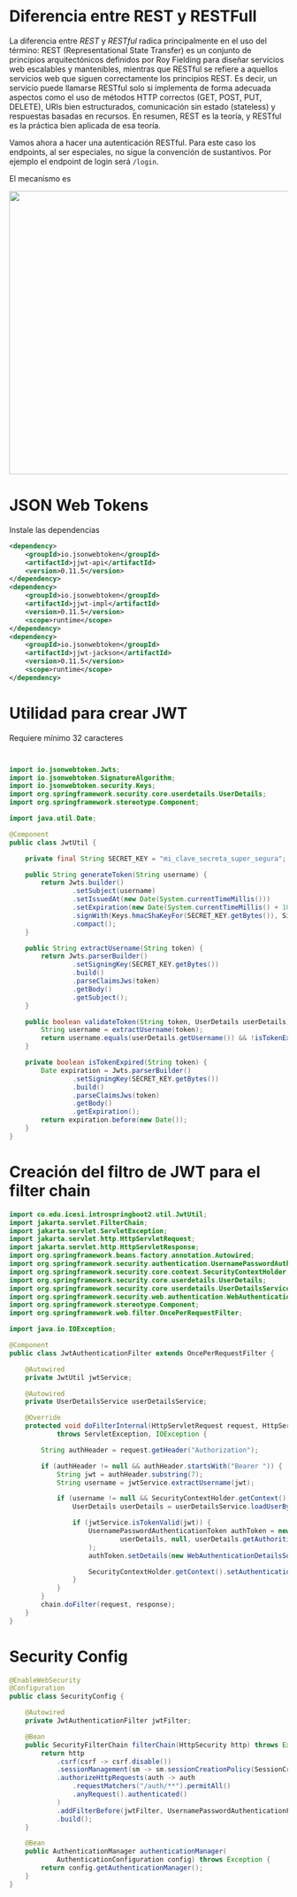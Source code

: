 # Diferencia entre REST y RESTFull


La diferencia entre *REST* y *RESTful* radica principalmente en el uso del término: REST (Representational State Transfer) es un conjunto de principios arquitectónicos definidos por Roy Fielding para diseñar servicios web escalables y mantenibles, mientras que RESTful se refiere a aquellos servicios web que siguen correctamente los principios REST. Es decir, un servicio puede llamarse RESTful solo si implementa de forma adecuada aspectos como el uso de métodos HTTP correctos (GET, POST, PUT, DELETE), URIs bien estructurados, comunicación sin estado (stateless) y respuestas basadas en recursos. En resumen, REST es la teoría, y RESTful es la práctica bien aplicada de esa teoría.


Vamos ahora a hacer una autenticación RESTful. Para este caso los endpoints, al ser especiales, no sigue la convención de sustantivos. Por ejemplo el endpoint de login será `/login`.

El mecanismo es

<img src="https://cdn.prod.website-files.com/5ff66329429d880392f6cba2/674f5a91d2947ab18514bc45_62738d92e923e73c4ceaad08_Token-based%2520Authentication%2520in%2520action.jpeg" width="512">

# JSON Web Tokens

Instale las dependencias

```xml
<dependency>
    <groupId>io.jsonwebtoken</groupId>
    <artifactId>jjwt-api</artifactId>
    <version>0.11.5</version>
</dependency>
<dependency>
    <groupId>io.jsonwebtoken</groupId>
    <artifactId>jjwt-impl</artifactId>
    <version>0.11.5</version>
    <scope>runtime</scope>
</dependency>
<dependency>
    <groupId>io.jsonwebtoken</groupId>
    <artifactId>jjwt-jackson</artifactId>
    <version>0.11.5</version>
    <scope>runtime</scope>
</dependency>
```


# Utilidad para crear JWT


Requiere mínimo 32 caracteres

```

```


```java

import io.jsonwebtoken.Jwts;
import io.jsonwebtoken.SignatureAlgorithm;
import io.jsonwebtoken.security.Keys;
import org.springframework.security.core.userdetails.UserDetails;
import org.springframework.stereotype.Component;

import java.util.Date;

@Component
public class JwtUtil {

    private final String SECRET_KEY = "mi_clave_secreta_super_segura";

    public String generateToken(String username) {
        return Jwts.builder()
                .setSubject(username)
                .setIssuedAt(new Date(System.currentTimeMillis()))
                .setExpiration(new Date(System.currentTimeMillis() + 1000 * 60 * 60)) // 1 hora
                .signWith(Keys.hmacShaKeyFor(SECRET_KEY.getBytes()), SignatureAlgorithm.HS256)
                .compact();
    }

    public String extractUsername(String token) {
        return Jwts.parserBuilder()
                .setSigningKey(SECRET_KEY.getBytes())
                .build()
                .parseClaimsJws(token)
                .getBody()
                .getSubject();
    }

    public boolean validateToken(String token, UserDetails userDetails) {
        String username = extractUsername(token);
        return username.equals(userDetails.getUsername()) && !isTokenExpired(token);
    }

    private boolean isTokenExpired(String token) {
        Date expiration = Jwts.parserBuilder()
                .setSigningKey(SECRET_KEY.getBytes())
                .build()
                .parseClaimsJws(token)
                .getBody()
                .getExpiration();
        return expiration.before(new Date());
    }
}
```

# Creación del filtro de JWT para el filter chain



```java
import co.edu.icesi.introspringboot2.util.JwtUtil;
import jakarta.servlet.FilterChain;
import jakarta.servlet.ServletException;
import jakarta.servlet.http.HttpServletRequest;
import jakarta.servlet.http.HttpServletResponse;
import org.springframework.beans.factory.annotation.Autowired;
import org.springframework.security.authentication.UsernamePasswordAuthenticationToken;
import org.springframework.security.core.context.SecurityContextHolder;
import org.springframework.security.core.userdetails.UserDetails;
import org.springframework.security.core.userdetails.UserDetailsService;
import org.springframework.security.web.authentication.WebAuthenticationDetailsSource;
import org.springframework.stereotype.Component;
import org.springframework.web.filter.OncePerRequestFilter;

import java.io.IOException;

@Component
public class JwtAuthenticationFilter extends OncePerRequestFilter {

    @Autowired
    private JwtUtil jwtService;

    @Autowired
    private UserDetailsService userDetailsService;

    @Override
    protected void doFilterInternal(HttpServletRequest request, HttpServletResponse response, FilterChain chain)
            throws ServletException, IOException {

        String authHeader = request.getHeader("Authorization");

        if (authHeader != null && authHeader.startsWith("Bearer ")) {
            String jwt = authHeader.substring(7);
            String username = jwtService.extractUsername(jwt);

            if (username != null && SecurityContextHolder.getContext().getAuthentication() == null) {
                UserDetails userDetails = userDetailsService.loadUserByUsername(username);

                if (jwtService.isTokenValid(jwt)) {
                    UsernamePasswordAuthenticationToken authToken = new UsernamePasswordAuthenticationToken(
                            userDetails, null, userDetails.getAuthorities()
                    );
                    authToken.setDetails(new WebAuthenticationDetailsSource().buildDetails(request));

                    SecurityContextHolder.getContext().setAuthentication(authToken);
                }
            }
        }
        chain.doFilter(request, response);
    }
}
```


# Security Config

```java
@EnableWebSecurity
@Configuration
public class SecurityConfig {

    @Autowired
    private JwtAuthenticationFilter jwtFilter;

    @Bean
    public SecurityFilterChain filterChain(HttpSecurity http) throws Exception {
        return http
            .csrf(csrf -> csrf.disable())
            .sessionManagement(sm -> sm.sessionCreationPolicy(SessionCreationPolicy.STATELESS))
            .authorizeHttpRequests(auth -> auth
                .requestMatchers("/auth/**").permitAll()
                .anyRequest().authenticated()
            )
            .addFilterBefore(jwtFilter, UsernamePasswordAuthenticationFilter.class)
            .build();
    }

    @Bean
    public AuthenticationManager authenticationManager(
            AuthenticationConfiguration config) throws Exception {
        return config.getAuthenticationManager();
    }
}
```



